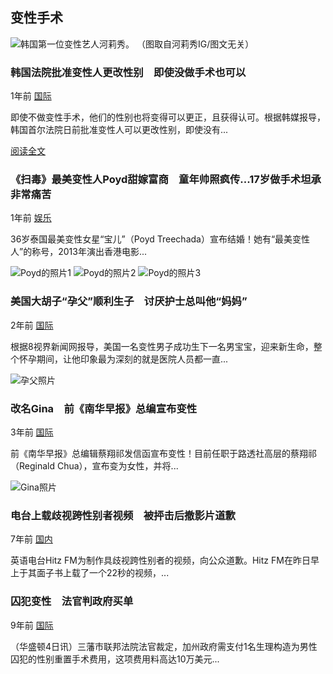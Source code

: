 ## 变性手术

![韩国第一位变性艺人河莉秀。 （图取自河莉秀IG/图文无关）](https://www.orientaldaily.com.my/storage/resize_cache/images/uploads/news-cover/2023/MAR_2023/20230321/helixx.jpg/cd64bfd72d1507270999dadbfe60ab1f.jpg)

### 韩国法院批准变性人更改性别　即使没做手术也可以

1年前 [国际](https://www.orientaldaily.com.my/news/international "国际新闻")

即使不做变性手术，他们的性别也将变得可以更正，且获得认可。根据韩媒报导，韩国首尔法院日前批准变性人可以更改性别，即使没有...

[阅读全文](https://www.orientaldaily.com.my/news/entertainment/2023/02/05/544607 "《扫毒》最美变性人Poyd甜嫁富商　童年帅照疯传...17岁做手术坦承非常痛苦")

### 《扫毒》最美变性人Poyd甜嫁富商　童年帅照疯传...17岁做手术坦承非常痛苦

1年前 [娱乐](https://www.orientaldaily.com.my/news/entertainment "娱乐新闻")

36岁泰国最美变性女星“宝儿”（Poyd Treechada）宣布结婚！她有“最美变性人”的称号，2013年演出香港电影...

![Poyd的照片1](https://www.orientaldaily.com.my/storage/resize_cache/images/uploads/news-cover/2023/FEB_2023/20230205/p2.jpg/cb27379e6cdfaa7c56d43cc7fb30dbe4.jpg)
![Poyd的照片2](https://www.orientaldaily.com.my/storage/resize_cache/images/uploads/news-cover/2023/FEB_2023/20230205/p4.jpg/06beb38df6324ed21f95201a954ae6df.jpg)
![Poyd的照片3](https://www.orientaldaily.com.my/storage/resize_cache/images/uploads/news-cover/2023/FEB_2023/20230205/p7.jpg/adee6e799050b0078c4b822e0b730d41.jpg)

### 美国大胡子“孕父”顺利生子　讨厌护士总叫他“妈妈”

2年前 [国际](https://www.orientaldaily.com.my/news/international "国际新闻")

根据8视界新闻网报导，美国一名变性男子成功生下一名男宝宝，迎来新生命，整个怀孕期间，让他印象最为深刻的就是医院人员都一直...

![孕父照片](https://www.orientaldaily.com.my/storage/resize_cache/images/uploads/news-cover/2021/DEC_2021/20211224/3149aed0-156b-40c.jpg/1f19e4d264a20862fdfcbe5c6c797e43.jpg)

### 改名Gina　前《南华早报》总编宣布变性

3年前 [国际](https://www.orientaldaily.com.my/news/international "国际新闻")

前《南华早报》总编辑蔡翔祁发信函宣布变性！目前任职于路透社高层的蔡翔祁（Reginald Chua），宣布变为女性，并将...

![Gina照片](https://www.orientaldaily.com.my/storage/resize_cache/images/uploads/news-cover/2020/DEC_2020/20201220/cats67.jpg/dd1cfc66cb27355d77cc1ad537c2e639.jpg)

### 电台上载歧视跨性别者视频　被抨击后撤影片道歉

7年前 [国内](https://www.orientaldaily.com.my/news/nation "国内新闻")

英语电台Hitz FM为制作具歧视跨性别者的视频，向公众道歉。Hitz FM在昨日早上于其面子书上载了一个22秒的视频，...

### 囚犯变性　法官判政府买单

9年前 [国际](https://www.orientaldaily.com.my/news/international "国际新闻")

（华盛顿4日讯）三藩市联邦法院法官裁定，加州政府需支付1名生理构造为男性囚犯的性别重置手术费用，这项费用料高达10万美元...